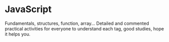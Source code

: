 # JavaScript
Fundamentals, structures, function, array...
Detailed and commented practical activities for everyone to understand each tag,
good studies, hope it helps you.
